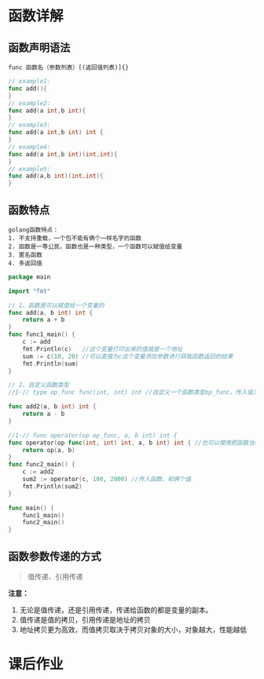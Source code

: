 # 函数详解
## 函数声明语法
    func 函数名（参数列表）[(返回值列表)]{}
```go
// example1:
func add(){
}
// example2:
func add(a int,b int){
}
// example3:
func add(a int,b int) int {
}
// example4:
func add(a int,b int)(int,int){
}
// example5:
func add(a,b int)(int,int){
}
```
## 函数特点
```
golang函数特点：
1. 不支持重载，一个包不能有俩个一样名字的函数
2. 函数是一等公民，函数也是一种类型，一个函数可以赋值给变量
3. 匿名函数
4. 多返回值
```
```go
package main

import "fmt"

// 1、函数是可以赋值给一个变量的
func add(a, b int) int {
	return a + b
}
func func1_main() {
	c := add
	fmt.Println(c)   //这个变量打印出来的值就是一个地址
	sum := c(10, 20) //可以直接为c这个变量添加参数进行获取函数返回的结果
	fmt.Println(sum)
}

// 2、自定义函数类型
//1-// type op_func func(int, int) int //自定义一个函数类型op_func，传入值为int,int，返回值为int

func add2(a, b int) int {
	return a - b
}

//1-// func operator(op op_func, a, b int) int {
func operator(op func(int, int) int, a, b int) int { //也可以使用把函数当做类型传入
	return op(a, b)
}
func func2_main() {
	c := add2
	sum2 := operator(c, 100, 2000) //传入函数，和俩个值
	fmt.Println(sum2)
}

func main() {
	func1_main()
	func2_main()
}

```
## 函数参数传递的方式
>值传递、引用传递

**注意：**
1. 无论是值传递，还是引用传递，传递给函数的都是变量的副本。
2. 值传递是值的拷贝，引用传递是地址的拷贝
3. 地址拷贝更为高效，而值拷贝取决于拷贝对象的大小，对象越大，性能越低
# 课后作业